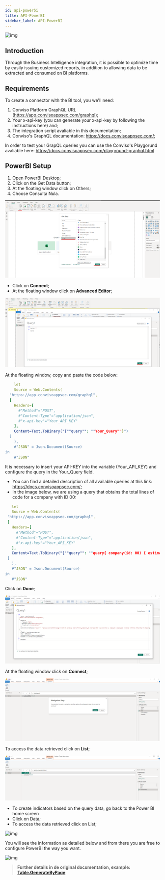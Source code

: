 ```yaml
---
id: api-powerbi
title: API-PowerBI
sidebar_label: API-PowerBI
---
```


<div style={{textAlign: 'center'}}>

![img](../../static/img/powerbi.png)

</div>

## Introduction

Through the Business Intelligence integration, it is possible to optimize time by easily issuing customized reports, in addition to allowing data to be extracted and consumed on BI platforms.

## Requirements


To create a connector with the BI tool, you we'll need:


1. Conviso Platform GraphQL URL (https://app.convisoappsec.com/graphql);
2. Your x-api-key (you can generate your x-api-key by following the instructions here) and; 
3. The integration script avaliable in this documentation;
4. Conviso's GraphQL documentation: https://docs.convisoappsec.com/;


In order to test your GrapQL queries you can use the Conviso's Playgorund avaliable here: https://docs.convisoappsec.com/playground-graphql.html

## PowerBI Setup


1. Open PowerBI Desktop;
2. Click on the Get Data button;
3. At the floating window click on Others;
4. Choose Consulta Nula.

<div style={{textAlign: 'center'}}>

![img](../../static/img/powerbi/BI1.png)

</div>

- Click on **Connect**;
- At the floating window click on **Advanced Editor**;


<div style={{textAlign: 'center'}}>

![img](../../static/img/powerbi/BI2.png)

</div>

At the floating window, copy and paste the code below:

```yml
	let
    Source = Web.Contents(
  "https://app.convisoappsec.com/graphql",
  [
    Headers=[
      #"Method"="POST",
      #"Content-Type"="application/json",
      #"x-api-key"="Your_API_KEY"
    ],
    Content=Text.ToBinary("{""query"": ""Your_Query""}")
  ]
    ),
    #"JSON" = Json.Document(Source)
in
    #"JSON"
```

 It is necessary to insert your API-KEY into the variable (Your_API_KEY) and configure the query in the Your_Query field.

 - You can find a detailed description of all available queries at this link:  https://docs.convisoappsec.com/;
 - In the image below, we are using a query that obtains the total lines of code for a company with ID 00:


 ``` yml
 	let
    Source = Web.Contents(
  "https://app.convisoappsec.com/graphql",
  [
    Headers=[
      #"Method"="POST",
      #"Content-Type"="application/json",
      #"x-api-key"="Your_API_KEY"
    ],
    Content=Text.ToBinary("{""query"": ""query{ company(id: 00) { estimatedLinesConsumed }}""}")
  ]
    ),
    #"JSON" = Json.Document(Source)
in
    #"JSON"

 ```


Click on **Done**;

<div style={{textAlign: 'center'}}>

![img](../../static/img/powerbi/BI3.png)

</div>

At the floating window click on **Connect**;


<div style={{textAlign: 'center'}}>

![img](../../static/img/powerbi/BI4.png)

</div>

To access the data retrieved click on **List**;

<div style={{textAlign: 'center'}}>

![img](../../static/img/powerbi/BI5.png)

</div>

-  To create indicators based on the query data, go back to the Power BI home screen
-  Click on Data;
-  To access the data retrieved click on List;

<div style={{textAlign: 'center'}}>

![img](../../static/img/BI6.png)

</div>

You will see the information as detailed below and from there you are free to configure PowerBI the way you want.

<div style={{textAlign: 'center'}}>

![img](../../static/img/BI7.png)

</div>


> **Further details in de original documentation, example: [Table.GenerateByPage](https://docs.microsoft.com/en-us/power-query/helperfunctions#tablegeneratebypage)**
